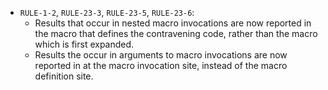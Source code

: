  - `RULE-1-2`, `RULE-23-3`, `RULE-23-5`, `RULE-23-6`:
   - Results that occur in nested macro invocations are now reported in the macro that defines the contravening code, rather than the macro which is first expanded.
   - Results the occur in arguments to macro invocations are now reported in at the macro invocation site, instead of the macro definition site.